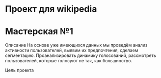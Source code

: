 # Проект для wikipedia
# Мастерская №1

Описание
На основе уже имеющихся данных мы проведём анализ активности пользователей, выявим их предпочтения, сделаем сегментацию. Проанализировать динамику голосований, рассмотреть пользователей, которые голосуют не так, как большинство.

Цель проекта

